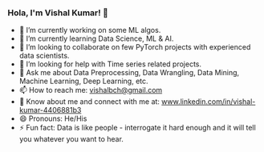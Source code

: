 ### Hola, I'm Vishal Kumar! 👋

- 🔭 I’m currently working on some ML algos.
- 🌱 I’m currently learning Data Science, ML & AI.
- 👯 I’m looking to collaborate on few PyTorch projects with experienced data scientists.
- 🤔 I’m looking for help with Time series related projects.
- 💬 Ask me about Data Preprocessing, Data Wrangling, Data Mining, Machine Learning, Deep Learning, etc.
- 📫 How to reach me: vishalbch@gmail.com
- 📄 Know about me and connect with me at: www.linkedin.com/in/vishal-kumar-4406881b3
- 😄 Pronouns: He/His
- ⚡ Fun fact: Data is like people - interrogate it hard enough and it will tell you whatever you want to hear.

